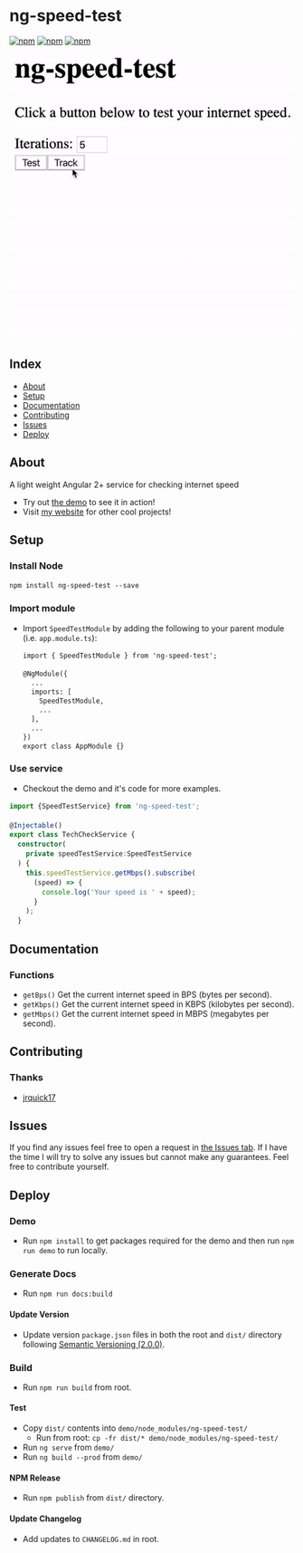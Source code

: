 # ng-speed-test #

[![npm](https://img.shields.io/npm/l/ng-speed-test.svg)](https://www.npmjs.com/package/ng-speed-test/)
[![npm](https://img.shields.io/npm/dt/ng-speed-test.svg)](https://www.npmjs.com/package/ng-speed-test)
[![npm](https://img.shields.io/npm/dm/ng-speed-test.svg)](https://www.npmjs.com/package/ng-speed-test)

![](example.gif)

## Index ##

* [About](#about)
* [Setup](#setup)
* [Documentation](#documentation)
* [Contributing](#contributing)
* [Issues](#issues)
* [Deploy](#deploy)

## About ## 

A light weight Angular 2+ service for checking internet speed  

* Try out [the demo](https://ng-speed-test.jrquick.com) to see it in action!
* Visit [my website](https://jrquick.com) for other cool projects!

## Setup ##

### Install Node ###

```
npm install ng-speed-test --save
```

### Import module ###

* Import `SpeedTestModule` by adding the following to your parent module (i.e. `app.module.ts`):

    ```
    import { SpeedTestModule } from 'ng-speed-test';

    @NgModule({
      ...
      imports: [
        SpeedTestModule,
        ...
      ],
      ...
    })
    export class AppModule {}
    ```

### Use service ###

* Checkout the demo and it's code for more examples.

```typescript
import {SpeedTestService} from 'ng-speed-test';

@Injectable()
export class TechCheckService {
  constructor(
    private speedTestService:SpeedTestService
  ) {
    this.speedTestService.getMbps().subscribe(
      (speed) => {
        console.log('Your speed is ' + speed);
      }
    );
  }
```

## Documentation ##

### Functions ###

* `getBps()` Get the current internet speed in BPS (bytes per second).
* `getKbps()` Get the current internet speed in KBPS (kilobytes per second).
* `getMbps()` Get the current internet speed in MBPS (megabytes per second).

## Contributing ##

### Thanks ###

* [jrquick17](https://github.com/jrquick17)

## Issues ##

If you find any issues feel free to open a request in [the Issues tab](https://github.com/jrquick17/ng-speed-test/issues). If I have the time I will try to solve any issues but cannot make any guarantees. Feel free to contribute yourself.

## Deploy ##

### Demo ###
    
* Run `npm install` to get packages required for the demo and then run `npm run demo` to run locally.

### Generate Docs ###

* Run `npm run docs:build`

#### Update Version ###
    
* Update version `package.json` files in both the root and `dist/` directory following [Semantic Versioning (2.0.0)](https://semver.org/).

### Build ###

* Run `npm run build` from root.

#### Test ####

* Copy `dist/` contents into `demo/node_modules/ng-speed-test/`
    * Run from root:  `cp -fr dist/* demo/node_modules/ng-speed-test/`
* Run `ng serve` from `demo/`
* Run `ng build --prod` from `demo/`

#### NPM Release ####

* Run `npm publish` from `dist/` directory.

#### Update Changelog ####

* Add updates to `CHANGELOG.md` in root.
